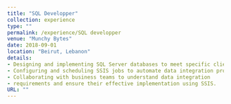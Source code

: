 ```yaml
---
title: "SQL Developper"
collection: experience
type: ""
permalink: /experience/SQL developper
venue: "Munchy Bytes"
date: 2018-09-01
location: "Beirut, Lebanon"
details:
- Designing and implementing SQL Server databases to meet specific client requirements.
- Configuring and scheduling SSIS jobs to automate data integration processes.
- Collaborating with business teams to understand data integration
- requirements and ensure their effective implementation using SSIS.
URL: ""
---
```

